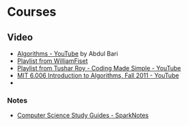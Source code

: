 # Courses

## Video
- [Algorithms - YouTube](https://www.youtube.com/playlist?list=PLDN4rrl48XKpZkf03iYFl-O29szjTrs_O) by Abdul Bari
- [Playlist from WilliamFiset](https://www.youtube.com/c/WilliamFiset-videos/playlists)
- [Playlist from Tushar Roy - Coding Made Simple - YouTube](https://www.youtube.com/user/tusharroy2525/playlists)
- [MIT 6.006 Introduction to Algorithms, Fall 2011 - YouTube](https://www.youtube.com/playlist?list=PLUl4u3cNGP61Oq3tWYp6V_F-5jb5L2iHb)
- 

###  Notes
- [Computer Science Study Guides - SparkNotes](https://www.sparknotes.com/cs/)
